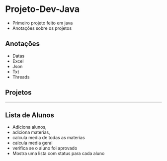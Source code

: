 # Projeto-Dev-Java
 
- Primeiro projeto feito em java
- Anotações sobre os projetos

## Anotações 
- Datas
- Excel
- Json
- Txt
- Threads

## Projetos
---
## Lista de Alunos

- Adiciona alunos, 
- adiciona materias,
- calcula media de todas as materias 
- calcula media geral 
- verifica se o aluno foi aprovado
- Mostra uma lista com status para cada aluno
 